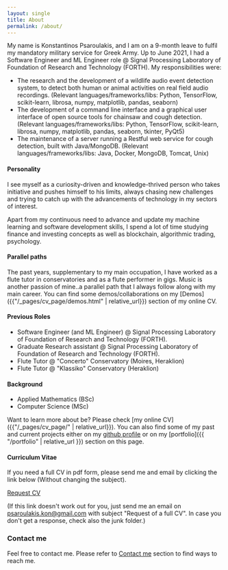 ```yaml
---
layout: single
title: About
permalink: /about/
---
```


My name is Konstantinos Psaroulakis, and I am on a 9-month leave to fulfil my mandatory military service for Greek Army. Up to June 2021, I had a Software Engineer and ML Engineer role @ Signal Processing Laboratory of Foundation of Research and Technology (FORTH). 
My responsibilities were:

 - The research and the development of a wildlife audio event detection system, to detect both human or animal activities on real field audio recordings. (Relevant languages/frameworks/libs: Python, TensorFlow, scikit-learn, librosa, numpy, matplotlib, pandas, seaborn)
- The development of a command line interface and a graphical user interface of open source tools for chainsaw and cough detection. (Relevant languages/frameworks/libs: Python, TensorFlow, scikit-learn, librosa, numpy, matplotlib, pandas, seaborn, tkinter, PyQt5)
- The maintenance of a server running a Restful web service for cough detection, built with Java/MongoDB. (Relevant languages/frameworks/libs: Java, Docker, MongoDB, Tomcat, Unix)

#### Personality 

I see myself as a curiosity-driven and knowledge-thrived person who takes initiative and pushes himself to his limits, always chasing new challenges and trying to catch up with the advancements of technology in my sectors of interest.

Apart from my continuous need to advance and update my machine learning and software development skills, I spend a lot of time studying finance and investing concepts as well as blockchain, algorithmic trading, psychology.

#### Parallel paths
The past years, supplementary to my main occupation, I have worked as a flute tutor in conservatories and as a flute performer in gigs. Music is another passion of mine..a parallel path that I always follow along with my main career. You can find some demos/collaborations on my [Demos]({{"/_pages/cv_page/demos.html" | relative_url}}) section of my online CV.


#### Previous Roles 

- Software Engineer (and ML Engineer) @ Signal Processing Laboratory of Foundation of Research and Technology (FORTH). 
- Graduate Research assistant @ Signal Processing Laboratory of Foundation of Research and Technology (FORTH).
- Flute Tutor @ "Concerto" Conservatory (Moires, Heraklion) 
- Flute Tutor @ "Klassiko" Conservatory (Heraklion)

#### Background
- Applied Mathematics (BSc)
- Computer Science (MSc)	

Want to learn more about be? Please check [my online CV]({{"/_pages/cv_page/" | relative_url}}).
You can also find some of my past and current projects either on my [github profile](https://github.com/konpsar/) or on my [portfolio]({{ "/portfolio" | relative_url }}) section on this page.

#### Curriculum Vitae

If you need a full CV in pdf form, please send me and email by clicking the link below (Without changing the subject).

[Request CV](mailto:psaroulakis.kon@gmail.com?subject=Request%20of%20a%20full%20CV)

(If this link doesn't work out for you, just send me an email on psaroulakis.kon@gmail.com with subject "Request of a full CV". In case you don't get a response, check also the junk folder.)

### Contact me

Feel free to contact me. Please refer to [Contact me](/contact/) section to find ways to reach me.

